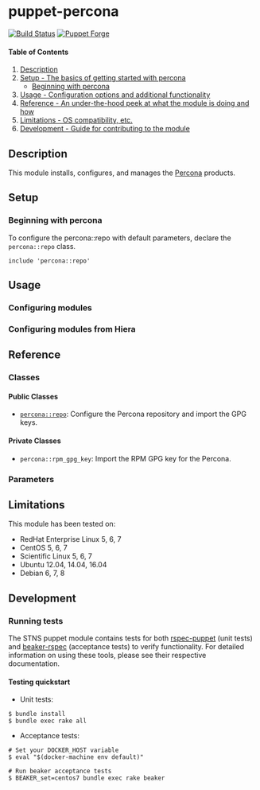 # puppet-percona

[![Build Status](https://img.shields.io/travis/hfm/puppet-percona/master.svg?style=flat-square)](https://travis-ci.org/hfm/puppet-percona)
[![Puppet Forge](https://img.shields.io/puppetforge/v/hfm/percona.svg?style=flat-square)](https://forge.puppetlabs.com/hfm/percona)

#### Table of Contents

1. [Description](#description)
1. [Setup - The basics of getting started with percona](#setup)
    * [Beginning with percona](#beginning-with-percona)
1. [Usage - Configuration options and additional functionality](#usage)
1. [Reference - An under-the-hood peek at what the module is doing and how](#reference)
1. [Limitations - OS compatibility, etc.](#limitations)
1. [Development - Guide for contributing to the module](#development)

## Description

This module installs, configures, and manages the [Percona](https://www.percona.com) products.

## Setup

### Beginning with percona

To configure the percona::repo with default parameters, declare the `percona::repo` class.

```puppet
include 'percona::repo'
```

## Usage

### Configuring modules

### Configuring modules from Hiera

## Reference

### Classes

#### Public Classes

- [`percona::repo`](#remi): Configure the Percona repository and import the GPG keys.

#### Private Classes

- `percona::rpm_gpg_key`: Import the RPM GPG key for the Percona.

### Parameters

## Limitations

This module has been tested on:

- RedHat Enterprise Linux 5, 6, 7
- CentOS 5, 6, 7
- Scientific Linux 5, 6, 7
- Ubuntu 12.04, 14.04, 16.04
- Debian 6, 7, 8

## Development

### Running tests

The STNS puppet module contains tests for both [rspec-puppet](http://rspec-puppet.com/) (unit tests) and [beaker-rspec](https://github.com/puppetlabs/beaker-rspec) (acceptance tests) to verify functionality. For detailed information on using these tools, please see their respective documentation.

#### Testing quickstart

- Unit tests:

```console
$ bundle install
$ bundle exec rake all
```

- Acceptance tests:

```console
# Set your DOCKER_HOST variable
$ eval "$(docker-machine env default)"

# Run beaker acceptance tests
$ BEAKER_set=centos7 bundle exec rake beaker
```
